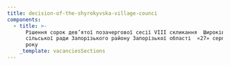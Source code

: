```yaml
---
title: decision-of-the-shyrokyvska-village-counci
components:
  - title: >-
      Рішення сорок дев’ятої позачергової сесії VIII скликання  Широківської
      сільської ради Запорізького району Запорізької області  «27» серпня 2024
      року
    _template: vacanciesSections
---
```


